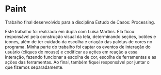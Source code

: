 # Paint
Trabalho final desenvolvido para a disciplina Estudo de Casos: Processing.

Este trabalho foi realizado em dupla com Luísa Martins. Ela ficou responsável pela construção visual da tela, determinando seções, botões e ícones, além de ter cuidado da escolha e criação das paletas de cores no programa. Minha parte do trabalho foi captar os eventos de interação do usuário (cliques do mouse) e codificar as ações em reação a essa interação, fazendo funcionar a escolha de cor, escolha de ferramentas e as ações das ferramentas. Ao final, também fiquei responsável por juntar o que fizemos separadamente.
